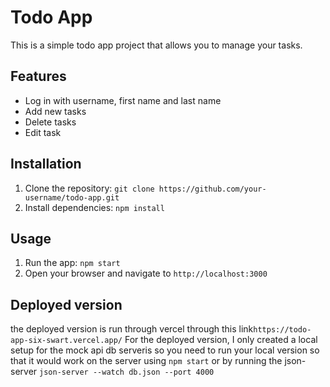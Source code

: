 # Todo App

This is a simple todo app project that allows you to manage your tasks.

## Features

- Log in with username, first name and last name
- Add new tasks
- Delete tasks
- Edit task

## Installation

1. Clone the repository: `git clone https://github.com/your-username/todo-app.git`
2. Install dependencies: `npm install`

## Usage

1. Run the app: `npm start`
2. Open your browser and navigate to `http://localhost:3000`

## Deployed version

the deployed version is run through vercel through this link`https://todo-app-six-swart.vercel.app/`
For the deployed version, I only created a local setup for the mock api db serveris so you need to run your local version so that it would work on the server using `npm start` or by running the json-server `json-server --watch db.json --port 4000`
